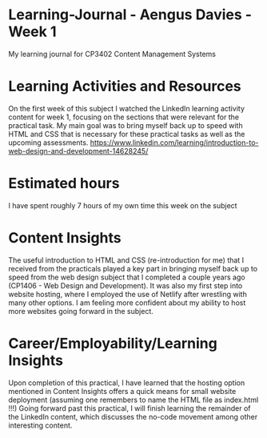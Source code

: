 # Learning-Journal - Aengus Davies - Week 1
My learning journal for CP3402 Content Management Systems

# Learning Activities and Resources
On the first week of this subject I watched the LinkedIn learning activity content for week 1, focusing on the sections that were relevant for the practical task. My main goal was to bring myself back up to speed with HTML and CSS that is necessary for these practical tasks as well as the upcoming assessments.
https://www.linkedin.com/learning/introduction-to-web-design-and-development-14628245/
# Estimated hours
I have spent roughly 7 hours of my own time this week on the subject
# Content Insights
The useful introduction to HTML and CSS (re-introduction for me) that I received from the practicals played a key part in bringing myself back up to speed from the web design subject that I completed a couple years ago (CP1406 - Web Design and Development). It was also my first step into website hosting, where I employed the use of Netlify after wrestling with many other options. I am feeling more confident about my ability to host more websites going forward in the subject.
# Career/Employability/Learning Insights
Upon completion of this practical, I have learned that the hosting option mentioned in Content Insights offers a quick means for small website deployment (assuming one remembers to name the HTML file as index.html !!!)
Going forward past this practical, I will finish learning the remainder of the LinkedIn content, which discusses the no-code movement among other interesting content.
